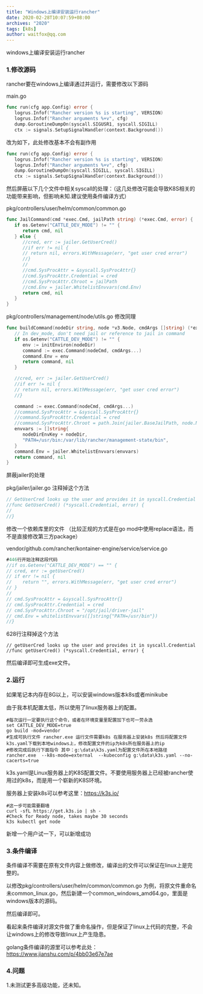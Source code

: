 ```yaml
---
title: "Windows上编译安装运行rancher"
date: 2020-02-28T10:07:59+08:00
archives: "2020"
tags: [k8s]
author: waitfox@qq.com
---
```

windows上编译安装运行rancher

### 1.修改源码

rancher要在windows上编译通过并运行，需要修改以下源码

main.go

```go
func run(cfg app.Config) error {
   logrus.Infof("Rancher version %s is starting", VERSION)
   logrus.Infof("Rancher arguments %+v", cfg)
   dump.GoroutineDumpOn(syscall.SIGUSR1, syscall.SIGILL)
   ctx := signals.SetupSignalHandler(context.Background())
```


改为如下，此处修改基本不会有副作用

```go
func run(cfg app.Config) error {
   logrus.Infof("Rancher version %s is starting", VERSION)
   logrus.Infof("Rancher arguments %+v", cfg)
   dump.GoroutineDumpOn(syscall.SIGILL, syscall.SIGILL)
   ctx := signals.SetupSignalHandler(context.Background())
```


然后屏蔽以下几个文件中相关syscall的处理：（这几处修改可能会导致K8S相关的功能带来影响，但影响未知.建议使用条件编译方式）

pkg/controllers/user/helm/common/common.go

```go
func JailCommand(cmd *exec.Cmd, jailPath string) (*exec.Cmd, error) {
   if os.Getenv("CATTLE_DEV_MODE") != "" {
      return cmd, nil
   } else {
      //cred, err := jailer.GetUserCred()
      //if err != nil {
      // return nil, errors.WithMessage(err, "get user cred error")
      //}
      //
      //cmd.SysProcAttr = &syscall.SysProcAttr{}
      //cmd.SysProcAttr.Credential = cred
      //cmd.SysProcAttr.Chroot = jailPath
      //cmd.Env = jailer.WhitelistEnvvars(cmd.Env)
      return cmd, nil
   }
}
```


pkg/controllers/management/node/utils.go 修改同理

```go
func buildCommand(nodeDir string, node *v3.Node, cmdArgs []string) (*exec.Cmd, error) {
   // In dev_mode, don't need jail or reference to jail in command
   if os.Getenv("CATTLE_DEV_MODE") != "" {
      env := initEnviron(nodeDir)
      command := exec.Command(nodeCmd, cmdArgs...)
      command.Env = env
      return command, nil
   }

   //cred, err := jailer.GetUserCred()
   //if err != nil {
   // return nil, errors.WithMessage(err, "get user cred error")
   //}

   command := exec.Command(nodeCmd, cmdArgs...)
   //command.SysProcAttr = &syscall.SysProcAttr{}
   //command.SysProcAttr.Credential = cred
   //command.SysProcAttr.Chroot = path.Join(jailer.BaseJailPath, node.Namespace)
   envvars := []string{
      nodeDirEnvKey + nodeDir,
      "PATH=/usr/bin:/var/lib/rancher/management-state/bin",
   }
   command.Env = jailer.WhitelistEnvvars(envvars)
   return command, nil
}
```


屏蔽jailer的处理

pkg/jailer/jailer.go
注释掉这个方法
```go
// GetUserCred looks up the user and provides it in syscall.Credential
//func GetUserCred() (*syscall.Credential, error) {
//
//}
```
修改一个依赖库里的文件 （比较正规的方式是在go mod中使用replace语法，而不是直接修改第三方package）

vendor/github.com/rancher/kontainer-engine/service/service.go

```go
#446行开始注释这段代码
//if os.Getenv("CATTLE_DEV_MODE") == "" {
// cred, err := getUserCred()
// if err != nil {
//    return "", errors.WithMessage(err, "get user cred error")
// }
//
// cmd.SysProcAttr = &syscall.SysProcAttr{}
// cmd.SysProcAttr.Credential = cred
// cmd.SysProcAttr.Chroot = "/opt/jail/driver-jail"
// cmd.Env = whitelistEnvvars([]string{"PATH=/usr/bin"})
//}
```

628行注释掉这个方法
```
// getUserCred looks up the user and provides it in syscall.Credential
//func getUserCred() (*syscall.Credential, error) {
```
然后编译即可生成exe文件。

### 2.运行
如果笔记本内存在8G以上，可以安装windows版本k8s或者minikube

由于我本机配置太低，所以使用了linux服务器上的配置。
```
#每次运行一定要执行这个命令，或者在环境变量里配置加下也可一劳永逸
set CATTLE_DEV_MODE=true
go build -mod=vendor
#生成可执行文件 rancher.exe 运行文件需要k8s 在服务器上安装k8s 然后将配置文件k3s.yaml下载到本地windows上，修改配置文件的ip为k8s所在服务器上的ip 
#修改完成后执行下面指令 其中：g:\data\k3s.yaml为配置文件所在本地路径
rancher.exe  --k8s-mode=external  --kubeconfig g:\data\k3s.yaml --no-cacerts=true
```
k3s.yaml是Linux服务器上的K8S配置文件。不要使用服务器上已经被rancher使用过的k8s，而是用一个崭新的K8S环境。

服务器上安装k8s可以参考这里：https://k3s.io/
```
#这一步可能需要翻墙
curl -sfL https://get.k3s.io | sh -
#Check for Ready node, takes maybe 30 seconds
k3s kubectl get node
```

新增一个用户试一下，可以新增成功


### 3.条件编译
条件编译不需要在原有文件内容上做修改，编译出的文件可以保证在linux上是完整的。

以修改pkg/controllers/user/helm/common/common.go 为例，将原文件重命名未common_linux.go，然后新建一个common_windows_amd64.go，里面是windows版本的源码。

然后编译即可。

看起来条件编译对源文件做了重命名操作，但是保证了linux上代码的完整，不会让windows上的修改导致linux上产生隐患。

golang条件编译的源里可以参考此处：https://www.jianshu.com/p/4bb03e67e7ae

### 4.问题
1.未测试更多高级功能，还未知。

